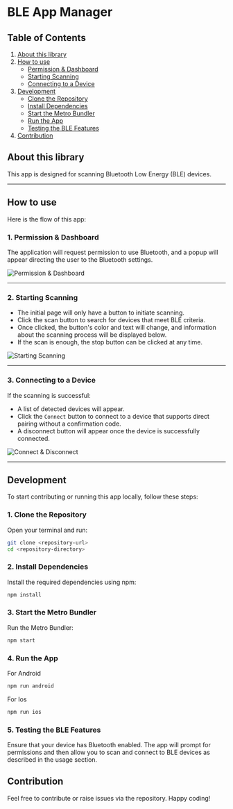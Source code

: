 # BLE App Manager

## Table of Contents
1. [About this library](#about-this-library)
2. [How to use](#how-to-use)
   - [Permission & Dashboard](#1-permission--dashboard)
   - [Starting Scanning](#2-starting-scanning)
   - [Connecting to a Device](#3-connecting-to-a-device)
3. [Development](#development)
   - [Clone the Repository](#1-clone-the-repository)
   - [Install Dependencies](#2-install-dependencies)
   - [Start the Metro Bundler](#3-start-the-metro-bundler)
   - [Run the App](#4-run-the-app)
   - [Testing the BLE Features](#5-testing-the-ble-features)
4. [Contribution](#contribution)


## About this library
This app is designed for scanning Bluetooth Low Energy (BLE) devices.

---

## How to use
Here is the flow of this app:

### 1. Permission & Dashboard  
The application will request permission to use Bluetooth, and a popup will appear directing the user to the Bluetooth settings.

![Permission & Dashboard](images/step-1.png)

---

### 2. Starting Scanning  
- The initial page will only have a button to initiate scanning.
- Click the scan button to search for devices that meet BLE criteria.
- Once clicked, the button's color and text will change, and information about the scanning process will be displayed below.
- If the scan is enough, the stop button can be clicked at any time.

![Starting Scanning](images/step-2.png)

---

### 3. Connecting to a Device  
If the scanning is successful:
- A list of detected devices will appear.
- Click the `Connect` button to connect to a device that supports direct pairing without a confirmation code.
- A disconnect button will appear once the device is successfully connected.

![Connect & Disconnect](images/step-3.png)

---

## Development

To start contributing or running this app locally, follow these steps:

### 1. Clone the Repository  
Open your terminal and run:
```bash
git clone <repository-url>
cd <repository-directory>
```

### 2. Install Dependencies
Install the required dependencies using npm:
```bash
npm install
```
### 3. Start the Metro Bundler
Run the Metro Bundler:
```bash
npm start
```

### 4. Run the App
For Android
```bash 
npm run android
```
For Ios
```bash
npm run ios
```
### 5. Testing the BLE Features

Ensure that your device has Bluetooth enabled. The app will prompt for permissions and then allow you to scan and connect to BLE devices as described in the usage section.


## Contribution
Feel free to contribute or raise issues via the repository. Happy coding!


